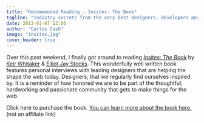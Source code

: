 ```yaml
---
title: "Recommended Reading - Insites: The Book"
tagline: "Industry secrets from the very best designers, developers and entrepreneurs."
date: 2013-01-07 12:00
author: "Carlos Cash"
image: "insites.jpg"
cover_header: true
---
```


Over this past weekend, I finally got around to reading *<a href="http://viewportindustries.com/insites-the-book" target="_blank">Insites: The Book</a>* by <a href="http://keirwhitaker.com" target="_blank">Keir Whitaker</a> & <a href="http://elliotjaystocks.com" target="_blank">Elliot Jay Stocks</a>. This wonderfully well written book features personal interviews with leading designers that are helping the shape the web today. Designers, that we regularly find ourselves inspired by. It is a reminder of how honored we are to be part of the thoughtful, hardworking and passionate community that gets to make things for the web.

Click here to purchase the book.
<a href="http://viewportindustries.com/insites-the-book" target="_blank">You can learn more about the book here.</a> (not an affiliate link)
